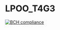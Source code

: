 # LPOO_T4G3
[![BCH compliance](https://bettercodehub.com/edge/badge/GuilhermeJSilva/LPOO_T4G3?branch=master&token=e688142e3df56b65482acd9f28eade9f7640cbda)](https://bettercodehub.com/)
